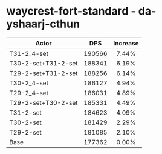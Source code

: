 # waycrest-fort-standard - da-yshaarj-cthun
| Actor | DPS | Increase |
|---|:---:|:---:|
|T31-2_4-set|190566|7.44%|
|T30-2-set+T31-2-set|188341|6.19%|
|T29-2-set+T31-2-set|188256|6.14%|
|T30-2_4-set|186127|4.94%|
|T29-2_4-set|186031|4.89%|
|T29-2-set+T30-2-set|185331|4.49%|
|T31-2-set|184623|4.09%|
|T30-2-set|181429|2.29%|
|T29-2-set|181085|2.10%|
|Base|177362|0.00%|
